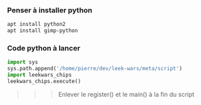 ### Penser à installer python
```bash
apt install python2
apt install gimp-python
```

### Code python à lancer
```py
import sys
sys.path.append('/home/pierre/dev/leek-wars/meta/script')
import leekwars_chips
leekwars_chips.execute()
```

>>> Enlever le register() et le main() à la fin du script
